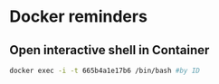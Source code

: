 # Docker reminders

## Open interactive shell in Container

```bash
docker exec -i -t 665b4a1e17b6 /bin/bash #by ID
```